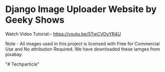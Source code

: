 # Django Image Uploader Website by Geeky Shows 
Watch Video Tutorial:- https://youtu.be/5TwCVOyYR4U

Note - All images used in this project is licensed with Free for Commercial Use and No attribution Required. We have downloaded these iamges from pixabay. 
 
"# Techparticle" 
